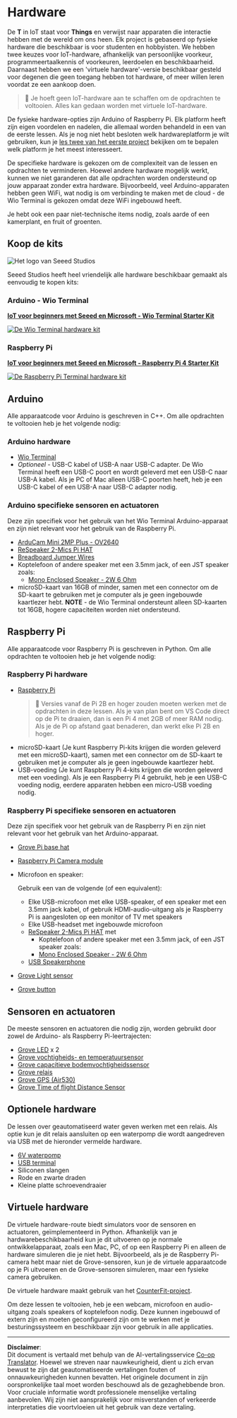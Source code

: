<!--
CO_OP_TRANSLATOR_METADATA:
{
  "original_hash": "3dce18fab38adf93ff30b8c221b1eec5",
  "translation_date": "2025-08-27T20:24:13+00:00",
  "source_file": "hardware.md",
  "language_code": "nl"
}
-->
# Hardware

De **T** in IoT staat voor **Things** en verwijst naar apparaten die interactie hebben met de wereld om ons heen. Elk project is gebaseerd op fysieke hardware die beschikbaar is voor studenten en hobbyisten. We hebben twee keuzes voor IoT-hardware, afhankelijk van persoonlijke voorkeur, programmeertaalkennis of voorkeuren, leerdoelen en beschikbaarheid. Daarnaast hebben we een 'virtuele hardware'-versie beschikbaar gesteld voor degenen die geen toegang hebben tot hardware, of meer willen leren voordat ze een aankoop doen.

> 💁 Je hoeft geen IoT-hardware aan te schaffen om de opdrachten te voltooien. Alles kan gedaan worden met virtuele IoT-hardware.

De fysieke hardware-opties zijn Arduino of Raspberry Pi. Elk platform heeft zijn eigen voordelen en nadelen, die allemaal worden behandeld in een van de eerste lessen. Als je nog niet hebt besloten welk hardwareplatform je wilt gebruiken, kun je [les twee van het eerste project](./1-getting-started/lessons/2-deeper-dive/README.md) bekijken om te bepalen welk platform je het meest interesseert.

De specifieke hardware is gekozen om de complexiteit van de lessen en opdrachten te verminderen. Hoewel andere hardware mogelijk werkt, kunnen we niet garanderen dat alle opdrachten worden ondersteund op jouw apparaat zonder extra hardware. Bijvoorbeeld, veel Arduino-apparaten hebben geen WiFi, wat nodig is om verbinding te maken met de cloud - de Wio Terminal is gekozen omdat deze WiFi ingebouwd heeft.

Je hebt ook een paar niet-technische items nodig, zoals aarde of een kamerplant, en fruit of groenten.

## Koop de kits

![Het logo van Seeed Studios](../../translated_images/seeed-logo.74732b6b482b6e8e8bdcc06f0541fc92b1dabf5e3e8f37afb91e04393a8cb977.nl.png)

Seeed Studios heeft heel vriendelijk alle hardware beschikbaar gemaakt als eenvoudig te kopen kits:

### Arduino - Wio Terminal

**[IoT voor beginners met Seeed en Microsoft - Wio Terminal Starter Kit](https://www.seeedstudio.com/IoT-for-beginners-with-Seeed-and-Microsoft-Wio-Terminal-Starter-Kit-p-5006.html)**

[![De Wio Terminal hardware kit](../../translated_images/wio-hardware-kit.4c70c48b85e4283a1d73e248d87d49587c0cd077eeb69cb3eca803166f63c9a5.nl.png)](https://www.seeedstudio.com/IoT-for-beginners-with-Seeed-and-Microsoft-Wio-Terminal-Starter-Kit-p-5006.html)

### Raspberry Pi

**[IoT voor beginners met Seeed en Microsoft - Raspberry Pi 4 Starter Kit](https://www.seeedstudio.com/IoT-for-beginners-with-Seeed-and-Microsoft-Raspberry-Pi-Starter-Kit-p-5004.html)**

[![De Raspberry Pi Terminal hardware kit](../../translated_images/pi-hardware-kit.26dbadaedb7dd44c73b0131d5d68ea29472ed0a9744f90d5866c6d82f2d16380.nl.png)](https://www.seeedstudio.com/IoT-for-beginners-with-Seeed-and-Microsoft-Raspberry-Pi-Starter-Kit-p-5004.html)

## Arduino

Alle apparaatcode voor Arduino is geschreven in C++. Om alle opdrachten te voltooien heb je het volgende nodig:

### Arduino hardware

* [Wio Terminal](https://www.seeedstudio.com/Wio-Terminal-p-4509.html)
* *Optioneel* - USB-C kabel of USB-A naar USB-C adapter. De Wio Terminal heeft een USB-C poort en wordt geleverd met een USB-C naar USB-A kabel. Als je PC of Mac alleen USB-C poorten heeft, heb je een USB-C kabel of een USB-A naar USB-C adapter nodig.

### Arduino specifieke sensoren en actuatoren

Deze zijn specifiek voor het gebruik van het Wio Terminal Arduino-apparaat en zijn niet relevant voor het gebruik van de Raspberry Pi.

* [ArduCam Mini 2MP Plus - OV2640](https://www.arducam.com/product/arducam-2mp-spi-camera-b0067-arduino/)
* [ReSpeaker 2-Mics Pi HAT](https://www.seeedstudio.com/ReSpeaker-2-Mics-Pi-HAT.html)
* [Breadboard Jumper Wires](https://www.seeedstudio.com/Breadboard-Jumper-Wire-Pack-241mm-200mm-160mm-117m-p-234.html)
* Koptelefoon of andere speaker met een 3.5mm jack, of een JST speaker zoals:
  * [Mono Enclosed Speaker - 2W 6 Ohm](https://www.seeedstudio.com/Mono-Enclosed-Speaker-2W-6-Ohm-p-2832.html)
* microSD-kaart van 16GB of minder, samen met een connector om de SD-kaart te gebruiken met je computer als je geen ingebouwde kaartlezer hebt. **NOTE** - de Wio Terminal ondersteunt alleen SD-kaarten tot 16GB, hogere capaciteiten worden niet ondersteund.

## Raspberry Pi

Alle apparaatcode voor Raspberry Pi is geschreven in Python. Om alle opdrachten te voltooien heb je het volgende nodig:

### Raspberry Pi hardware

* [Raspberry Pi](https://www.raspberrypi.org/products/raspberry-pi-4-model-b/)
  > 💁 Versies vanaf de Pi 2B en hoger zouden moeten werken met de opdrachten in deze lessen. Als je van plan bent om VS Code direct op de Pi te draaien, dan is een Pi 4 met 2GB of meer RAM nodig. Als je de Pi op afstand gaat benaderen, dan werkt elke Pi 2B en hoger.
* microSD-kaart (Je kunt Raspberry Pi-kits krijgen die worden geleverd met een microSD-kaart), samen met een connector om de SD-kaart te gebruiken met je computer als je geen ingebouwde kaartlezer hebt.
* USB-voeding (Je kunt Raspberry Pi 4-kits krijgen die worden geleverd met een voeding). Als je een Raspberry Pi 4 gebruikt, heb je een USB-C voeding nodig, eerdere apparaten hebben een micro-USB voeding nodig.

### Raspberry Pi specifieke sensoren en actuatoren

Deze zijn specifiek voor het gebruik van de Raspberry Pi en zijn niet relevant voor het gebruik van het Arduino-apparaat.

* [Grove Pi base hat](https://www.seeedstudio.com/Grove-Base-Hat-for-Raspberry-Pi.html)
* [Raspberry Pi Camera module](https://www.raspberrypi.org/products/camera-module-v2/)
* Microfoon en speaker:

  Gebruik een van de volgende (of een equivalent):
  * Elke USB-microfoon met elke USB-speaker, of een speaker met een 3.5mm jack kabel, of gebruik HDMI-audio-uitgang als je Raspberry Pi is aangesloten op een monitor of TV met speakers
  * Elke USB-headset met ingebouwde microfoon
  * [ReSpeaker 2-Mics Pi HAT](https://www.seeedstudio.com/ReSpeaker-2-Mics-Pi-HAT.html) met
    * Koptelefoon of andere speaker met een 3.5mm jack, of een JST speaker zoals:
    * [Mono Enclosed Speaker - 2W 6 Ohm](https://www.seeedstudio.com/Mono-Enclosed-Speaker-2W-6-Ohm-p-2832.html)
  * [USB Speakerphone](https://www.amazon.com/USB-Speakerphone-Conference-Business-Microphones/dp/B07Q3D7F8S/ref=sr_1_1?dchild=1&keywords=m0&qid=1614647389&sr=8-1)
* [Grove Light sensor](https://www.seeedstudio.com/Grove-Light-Sensor-v1-2-LS06-S-phototransistor.html)
* [Grove button](https://www.seeedstudio.com/Grove-Button.html)

## Sensoren en actuatoren

De meeste sensoren en actuatoren die nodig zijn, worden gebruikt door zowel de Arduino- als Raspberry Pi-leertrajecten:

* [Grove LED](https://www.seeedstudio.com/Grove-LED-Pack-p-4364.html) x 2
* [Grove vochtigheids- en temperatuursensor](https://www.seeedstudio.com/Grove-Temperature-Humidity-Sensor-DHT11.html)
* [Grove capacitieve bodemvochtigheidssensor](https://www.seeedstudio.com/Grove-Capacitive-Moisture-Sensor-Corrosion-Resistant.html)
* [Grove relais](https://www.seeedstudio.com/Grove-Relay.html)
* [Grove GPS (Air530)](https://www.seeedstudio.com/Grove-GPS-Air530-p-4584.html)
* [Grove Time of flight Distance Sensor](https://www.seeedstudio.com/Grove-Time-of-Flight-Distance-Sensor-VL53L0X.html)

## Optionele hardware

De lessen over geautomatiseerd water geven werken met een relais. Als optie kun je dit relais aansluiten op een waterpomp die wordt aangedreven via USB met de hieronder vermelde hardware.

* [6V waterpomp](https://www.seeedstudio.com/6V-Mini-Water-Pump-p-1945.html)
* [USB terminal](https://www.adafruit.com/product/3628)
* Siliconen slangen
* Rode en zwarte draden
* Kleine platte schroevendraaier

## Virtuele hardware

De virtuele hardware-route biedt simulators voor de sensoren en actuatoren, geïmplementeerd in Python. Afhankelijk van je hardwarebeschikbaarheid kun je dit uitvoeren op je normale ontwikkelapparaat, zoals een Mac, PC, of op een Raspberry Pi en alleen de hardware simuleren die je niet hebt. Bijvoorbeeld, als je de Raspberry Pi-camera hebt maar niet de Grove-sensoren, kun je de virtuele apparaatcode op je Pi uitvoeren en de Grove-sensoren simuleren, maar een fysieke camera gebruiken.

De virtuele hardware maakt gebruik van het [CounterFit-project](https://github.com/CounterFit-IoT/CounterFit).

Om deze lessen te voltooien, heb je een webcam, microfoon en audio-uitgang zoals speakers of koptelefoon nodig. Deze kunnen ingebouwd of extern zijn en moeten geconfigureerd zijn om te werken met je besturingssysteem en beschikbaar zijn voor gebruik in alle applicaties.

---

**Disclaimer**:  
Dit document is vertaald met behulp van de AI-vertalingsservice [Co-op Translator](https://github.com/Azure/co-op-translator). Hoewel we streven naar nauwkeurigheid, dient u zich ervan bewust te zijn dat geautomatiseerde vertalingen fouten of onnauwkeurigheden kunnen bevatten. Het originele document in zijn oorspronkelijke taal moet worden beschouwd als de gezaghebbende bron. Voor cruciale informatie wordt professionele menselijke vertaling aanbevolen. Wij zijn niet aansprakelijk voor misverstanden of verkeerde interpretaties die voortvloeien uit het gebruik van deze vertaling.